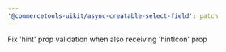 ```yaml
---
'@commercetools-uikit/async-creatable-select-field': patch
---
```


Fix 'hint' prop validation when also receiving 'hintIcon' prop
